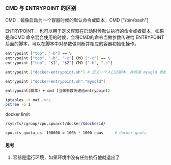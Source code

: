 ### CMD 与 ENTRYPOINT 的区别

CMD：镜像启动为一个容器时候的默认命令或脚本，CMD ["/bin/bash"]

ENTRYPOINT： 也可以用于定义容器在启动时候默认执行的命令或者脚本，如果是和CMD 命令混合使用的时候，会将CMD的命令当做参数传递给 ENTRYPOINT 后面的脚本，可以在脚本中对参数做判断并相应的容器初始化操作。

```bash
entrypoint ["top", "-b"] == \
entrypoint ["top", "-b", "-c"] CMD ["-c"] == \
entrypoint ["top", "$1", "$2"] CMD ["-b", "-c"]

entrypoint ["docker-entrypoint.sh"]	# 定义一个入口点脚本，并传递 mysqld 参数 CMD["mysqld"]

entrypoint ["docker-entrypoint.sh","mysqld"]

entrypoint(脚本) + cmd (当做参数传递给entrypoint)

iptables -t nat -vnL
pstree -p 1
```

docker limit 

```bash
/sys/fs/cgroup/cpu,cpuacct/docker/$dockerid/

cpu.cfs_quota_us: 100000 = 100% * 1000 cpus		# docker_quota
```



#### 思考

1. 容器是运行环境，如果环境中没有任务执行他就退出了